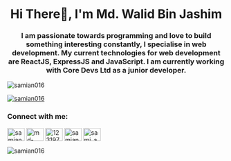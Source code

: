 <h1 align="center">Hi There👋, I'm Md. Walid Bin Jashim</h1>
<h3 align="center">I am passionate towards programming and love to build something interesting constantly, I specialise in web development. My current technologies for web development are ReactJS, ExpressJS and JavaScript. I am currently working with Core Devs Ltd as a junior developer.</h3>

<p align="left"> <img src="https://komarev.com/ghpvc/?username=samian016&label=Profile%20views&color=0e75b6&style=flat" alt="samian016" /> </p>

<p align="left"> <a href="https://github.com/ryo-ma/github-profile-trophy"><img src="https://github-profile-trophy.vercel.app/?username=samian016" alt="samian016" /></a> </p>

<h3 align="left">Connect with me:</h3>
<p align="left">
<a href="https://twitter.com/samian46364503" target="blank"><img align="center" src="https://raw.githubusercontent.com/rahuldkjain/github-profile-readme-generator/master/src/images/icons/Social/twitter.svg" alt="samian46364503" height="30" width="40" /></a>
<a href="https://linkedin.com/in/md-walid" target="blank"><img align="center" src="https://raw.githubusercontent.com/rahuldkjain/github-profile-readme-generator/master/src/images/icons/Social/linked-in-alt.svg" alt="md-walid" height="30" width="40" /></a>
<a href="https://stackoverflow.com/users/12319736" target="blank"><img align="center" src="https://raw.githubusercontent.com/rahuldkjain/github-profile-readme-generator/master/src/images/icons/Social/stack-overflow.svg" alt="12319736" height="30" width="40" /></a>
<a href="https://fb.com/samian.official" target="blank"><img align="center" src="https://raw.githubusercontent.com/rahuldkjain/github-profile-readme-generator/master/src/images/icons/Social/facebook.svg" alt="samian.official" height="30" width="40" /></a>
<a href="https://instagram.com/sami_an_" target="blank"><img align="center" src="https://raw.githubusercontent.com/rahuldkjain/github-profile-readme-generator/master/src/images/icons/Social/instagram.svg" alt="sami_an_" height="30" width="40" /></a>
</p>

<p><img align="center" src="https://github-readme-stats.vercel.app/api/top-langs?username=samian016&show_icons=true&locale=en&layout=compact" alt="samian016" /></p>
